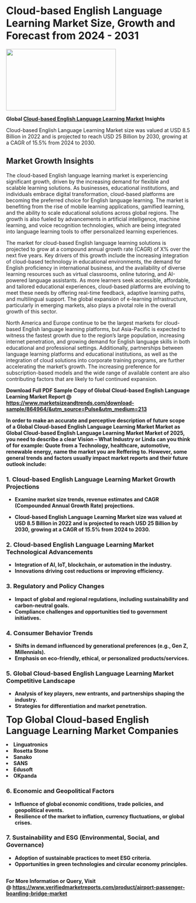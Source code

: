 <H1>Cloud-based English Language Learning Market Size, Growth and Forecast from 2024 - 2031</H1><img class="aligncenter size-medium wp-image-584254" src="https://thirdeyenews.in/wp-content/uploads/2024/09/Global-Market-Research-300x168.jpeg" alt="" width="300" height="168" /><p><strong>Global&nbsp;<a href="https://www.marketsizeandtrends.com/download-sample/864964/&amp;utm_source=Pulse&amp;utm_medium=213">Cloud-based English Language Learning Market</a> Insights</strong></p><p>Cloud-based English Language Learning Market size was valued at USD 8.5 Billion in 2022 and is projected to reach USD 25 Billion by 2030, growing at a CAGR of 15.5% from 2024 to 2030.</p><p><h2>Market Growth Insights</h2> <p>The cloud-based English language learning market is experiencing significant growth, driven by the increasing demand for flexible and scalable learning solutions. As businesses, educational institutions, and individuals embrace digital transformation, cloud-based platforms are becoming the preferred choice for English language learning. The market is benefiting from the rise of mobile learning applications, gamified learning, and the ability to scale educational solutions across global regions. The growth is also fueled by advancements in artificial intelligence, machine learning, and voice recognition technologies, which are being integrated into language learning tools to offer personalized learning experiences.</p> <p><strong></strong></p> <p>The market for cloud-based English language learning solutions is projected to grow at a compound annual growth rate (CAGR) of X% over the next five years. Key drivers of this growth include the increasing integration of cloud-based technology in educational environments, the demand for English proficiency in international business, and the availability of diverse learning resources such as virtual classrooms, online tutoring, and AI-powered language assistants. As more learners seek accessible, affordable, and tailored educational experiences, cloud-based platforms are evolving to meet these needs by offering real-time feedback, adaptive learning paths, and multilingual support. The global expansion of e-learning infrastructure, particularly in emerging markets, also plays a pivotal role in the overall growth of this sector.</p> <p>North America and Europe continue to be the largest markets for cloud-based English language learning platforms, but Asia-Pacific is expected to witness the fastest growth due to the region’s large population, increasing internet penetration, and growing demand for English language skills in both educational and professional settings. Additionally, partnerships between language learning platforms and educational institutions, as well as the integration of cloud solutions into corporate training programs, are further accelerating the market’s growth. The increasing preference for subscription-based models and the wide range of available content are also contributing factors that are likely to fuel continued expansion.</p> <p><strong></p><p><span class=""><strong>Download Full PDF Sample Copy of Global Cloud-based English Language Learning Market Report</strong> @ <a href="https://www.marketsizeandtrends.com/download-sample/864964/&amp;utm_source=Pulse&amp;utm_medium=213" target="_blank">https://www.marketsizeandtrends.com/download-sample/864964/&amp;utm_source=Pulse&amp;utm_medium=213</a></span></p><p>In order to make an accurate and perceptive description of future scope of a Global&nbsp;Cloud-based English Language Learning Market Market as Global&nbsp;Cloud-based English Language Learning Market Market of 2025, you need to describe a clear Vision &ndash; What Industry or Linda can you think of for example: Quote from a Technology, healthcare, automotive, renewable energy, name the market you are Reffering to. However, some general trends and factors usually impact market reports and their future outlook include:</p><h3>1.&nbsp;<strong>Cloud-based English Language Learning Market Growth Projections</strong></h3><ul><li>Examine market size trends, revenue estimates and CAGR (Compounded Annual Growth Rate) projections.</li><li><p>Cloud-based English Language Learning Market size was valued at USD 8.5 Billion in 2022 and is projected to reach USD 25 Billion by 2030, growing at a CAGR of 15.5% from 2024 to 2030.</p></li></ul><h3>2.&nbsp;<strong>Cloud-based English Language Learning Market Technological Advancements</strong></h3><ul><li>Integration of AI, IoT, blockchain, or automation in the industry.</li><li>Innovations driving cost reductions or improving efficiency.</li></ul><h3>3.&nbsp;<strong>Regulatory and Policy Changes</strong></h3><ul><li>Impact of global and regional regulations, including sustainability and carbon-neutral goals.</li><li>Compliance challenges and opportunities tied to government initiatives.</li></ul><h3>4.&nbsp;<strong>Consumer Behavior Trends</strong></h3><ul><li>Shifts in demand influenced by generational preferences (e.g., Gen Z, Millennials).</li><li>Emphasis on eco-friendly, ethical, or personalized products/services.</li></ul><h3>5.&nbsp;<strong>Global Cloud-based English Language Learning Market Competitive Landscape</strong></h3><ul><li>Analysis of key players, new entrants, and partnerships shaping the industry.</li><li>Strategies for differentiation and market penetration.</li></ul><p data-pm-slice="1 1 []"><span style="color: inherit; font-family: inherit; font-size: 25px;">Top Global Cloud-based English Language Learning Market Companies</span></p><div class="" data-test-id=""><p><li>Linguatronics</li><li> Rosetta Stone</li><li> Sanako</li><li> SANS</li><li> Edusoft</li><li> OKpanda</li></p></div><h3>6.&nbsp;<strong>Economic and Geopolitical Factors</strong></h3><ul><li>Influence of global economic conditions, trade policies, and geopolitical events.</li><li>Resilience of the market to inflation, currency fluctuations, or global crises.</li></ul><h3>7.&nbsp;<strong>Sustainability and ESG (Environmental, Social, and Governance)</strong></h3><ul><li>Adoption of sustainable practices to meet ESG criteria.</li><li>Opportunities in green technologies and circular economy principles.</li></ul><h2><strong style="font-size: 14px;">For More Information or Query, Visit @&nbsp;</strong><a style="background-color: #ffffff; font-size: 14px;" href="https://www.marketsizeandtrends.com/report/cloud-based-english-language-learning-market/" target="_blank">https://www.verifiedmarketreports.com/product/airport-passenger-boarding-bridge-market</a></h2>
